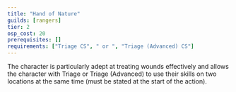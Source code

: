 ```yaml
---
title: "Hand of Nature"
guilds: [rangers]
tier: 2
osp_cost: 20
prerequisites: []
requirements: ["Triage CS", " or ", "Triage (Advanced) CS"]
---
```

The character is particularly adept at treating wounds effectively and allows the character with Triage or Triage (Advanced) to use their skills on two locations at the same time (must be stated at the start of the action).